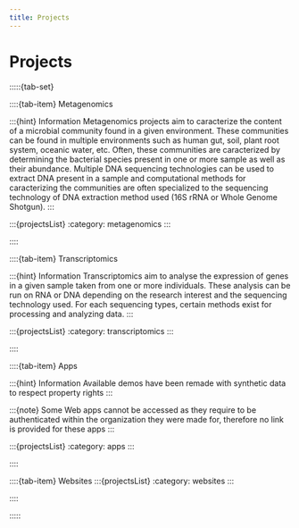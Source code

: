 ```yaml
---
title: Projects
---
```

# Projects
<!-- A collection of projects I have worked on troughout the years. -->

:::::{tab-set}

<!-- Data Sciences -->
<!-- ::::{tab-item} Data Sciences
:::: -->

<!-- Metagenomics -->
::::{tab-item} Metagenomics

:::{hint} Information
Metagenomics projects aim to caracterize the content of a microbial community found in a given environment. These communities can be found in multiple environments such as human gut, soil, plant root system, oceanic water, etc. Often, these communities are caracterized by determining the bacterial species present in one or more sample as well as their abundance. Multiple DNA sequencing technologies can be used to extract DNA present in a sample and computational methods for caracterizing the communities are often specialized to the sequencing technology of DNA extraction method used (16S rRNA or Whole Genome Shotgun).
:::

:::{projectsList}
:category: metagenomics
:::

::::

<!-- Transcriptomics -->
::::{tab-item} Transcriptomics

:::{hint} Information
Transcriptomics aim to analyse the expression of genes in a given sample taken from one or more individuals. These analysis can be run on RNA or DNA depending on the research interest and the sequencing technology used. For each sequencing types, certain methods exist for processing and analyzing data.
:::

:::{projectsList}
:category: transcriptomics
:::

::::

<!-- Apps -->
::::{tab-item} Apps

:::{hint} Information
Available demos have been remade with synthetic data to respect property rights
:::

:::{note}
Some Web apps cannot be accessed as they require to be authenticated within the organization they were made for, therefore no link is provided for these apps
:::

:::{projectsList}
:category: apps
:::

::::

<!-- Websites -->
::::{tab-item} Websites
:::{projectsList}
:category: websites
:::

::::

:::::